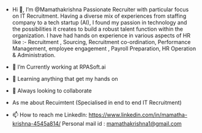 - Hi 👋,  I’m @Mamathakrishna
Passionate Recruiter with particular focus on IT Recruitment. Having a diverse mix of experiences from staffing company to a tech startup (AI), 
I found my passion in technology and the possibilities it creates to build a robust talent function within the organization.
I have had hands on experience in various aspects of HR like :- Recruitment , Sourcing, Recruitment co-ordination,
Performance Management, employee engagement , Payroll Preparation, HR Operation & Administration.

- 👀 I’m Currently working at RPASoft.ai
- 🌱 Learning anything that get my hands on
- 💞️ Always looking to collaborate 
- As me about Recuimtent (Specialised in end to end IT Recruitment) 
- 📫 How to reach me LinkedIn: https://www.linkedin.com/in/mamatha-krishna-4545a814/ Personal mail id : mamathakrishna1@gmail.com

<!---
Mamathakrishna is a ✨ special ✨ repository because its `README.md` (this file) appears on your GitHub profile.
You can click the Preview link to take a look at your changes.
--->
